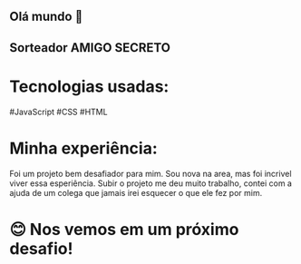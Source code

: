 ## Olá mundo 👋

## Sorteador AMIGO SECRETO

# Tecnologias usadas:
#JavaScript
#CSS
#HTML

# Minha experiência:
Foi um projeto bem desafiador para mim. Sou nova na area, mas foi incrivel viver essa esperiência.
Subir o projeto me deu muito trabalho, contei com a ajuda de um colega que jamais irei esquecer o que ele fez por mim.

# 😊 Nos vemos em um próximo desafio!
